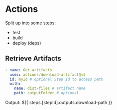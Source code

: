 # Actions

Split up into some steps:

- test
- build
- deploy (deps)

## Retrieve Artifacts

```yml
- name: Get artifacts
  uses: actions/download-artifact@v3
  id: myId # optional Step Id to access path
  with:
    name: dist-files # artifact name
    path: outputFolder # optional
```

Output:
${{ steps.[stepId].outputs.download-path }}
